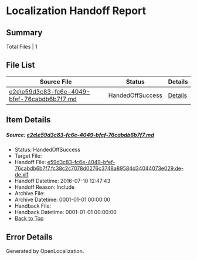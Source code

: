 # <a name='report-top'></a> Localization Handoff Report

## Summary
 Total Files | 1

## File List
 Source File | Status | Details 
 ----------- | ------ | ------- 
 [e2e\e59d3c83-fc6e-4049-bfef-76cabdb6b7f7.md](https://github.com/OpenLocalizationTestOrg/oltest/blob/1d69b265d596884f2b03262f4e3e72eaf6c99f69/e2e/e59d3c83-fc6e-4049-bfef-76cabdb6b7f7.md) | HandedOffSuccess | [Details](#5b0f30dcdfa2606261fdb916eb05cb6038ff534e8)

## Item Details
##### <a name='5b0f30dcdfa2606261fdb916eb05cb6038ff534e8'></a> Source: [e2e\e59d3c83-fc6e-4049-bfef-76cabdb6b7f7.md](https://github.com/OpenLocalizationTestOrg/oltest/blob/1d69b265d596884f2b03262f4e3e72eaf6c99f69/e2e/e59d3c83-fc6e-4049-bfef-76cabdb6b7f7.md)
* Status: HandedOffSuccess
* Target File: 
* Handoff File: [e59d3c83-fc6e-4049-bfef-76cabdb6b7f7.fc38c2c7078d0276c3748a89584d34044073e029.de-de.xlf](https://github.com/OpenLocalizationTestOrg/olhandoff-e2e/blob/0a2212b415671e3d8e13ca89c6463be14fdd875c/ol-handoff/OpenLocalizationTestOrg/oltest-dede-fly/ci/ht/e59d3c83-fc6e-4049-bfef-76cabdb6b7f7.fc38c2c7078d0276c3748a89584d34044073e029.de-de.xlf)
* Handoff Datetime: 2016-07-10 12:47:43
* Handoff Reason: Include
* Archive File: 
* Archive Datetime: 0001-01-01 00:00:00
* Handback File: 
* Handback Datetime: 0001-01-01 00:00:00
* [Back to Top](#report-top)


## Error Details

Generated by OpenLocalization.
